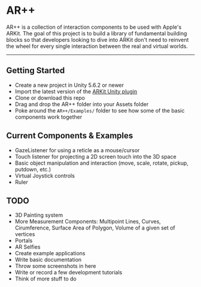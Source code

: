 # AR++
AR++ is a collection of interaction components to be used with Apple's ARKit. The goal of this project is to build a library of fundamental building blocks so that developers looking to dive into ARKit don't need to reinvent the wheel for every single interaction between the real and virtual worlds.

---

## Getting Started
  - Create a new project in Unity 5.6.2 or newer
  - Import the latest version of the [ARKit Unity plugin][UnityARKitPlugin]
  - Clone or download this repo
  - Drag and drop the AR++ folder into your Assets folder
  - Poke around the `AR++/Examples/` folder to see how some of the basic components work together

## Current Components & Examples
- GazeListener for using a reticle as a mouse/cursor
- Touch listener for projecting a 2D screen touch into the 3D space
- Basic object manipulation and interaction (move, scale, rotate, pickup, putdown, etc.)
- Virtual Joystick controls
- Ruler

## TODO
- 3D Painting system
- More Measurement Components: Multipoint Lines, Curves, Cirumference, Surface Area of Polygon, Volume of a given set of vertices
- Portals
- AR Selfies
- Create example applications
- Write basic documentation
- Throw some screenshots in here
- Write or record a few development tutorials
- Think of more stuff to do

[//]: # (Reference Links)
[UnityARKitPlugin]: <https://forum.unity3d.com/threads/arkit-support-for-ios-via-unity-arkit-plugin.474385/>
